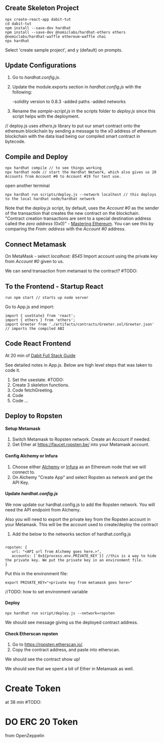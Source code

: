 ## Create Skeleton Project

             
    npx create-react-app dabit-tut
    cd dabit-tut
    npm install --save-dev hardhat
    npm install --save-dev @nomiclabs/hardhat-ethers ethers @nomiclabs/hardhat-waffle ethereum-waffle chai
    npx hardhat


Select 'create sample project', and y (default) on prompts.

## Update Configurations

1. Go to *hardhat.config.js*.

2. Update the module.exports section in *hardhat.config.js* with the following:

    -solidity version to 0.8.3
    -added paths
    -added networks

3. Rename the *sample-script.js* in the scripts folder to *deploy.js* since this script helps with the deployment.

// deploy.js uses *ethers.js* library to put our smart contract onto the ethereum blockchain by sending a message to the x0 address of ethereum blockchain with the data load being our compiled smart contract in bytecode.

## Compile and Deploy

    npx hardhat compile // to see things working
    npx hardhat node // start the Hardhat Network, which also gives us 20 Accounts from Account #0 to Account #19 for test use.

open another terminal

    npx hardhat run scripts/deploy.js --network localhost // this deploys to the local hardhat node/hardhat network


Note that the *deploy.js* script, by default, uses the *Account #0* as the sender of the transaction that creates the new contract on the blockchain. "Contract creation transactions are sent to a special destination address called the *zero address* (0x0)" - [Mastering Ethereum](https://github.com/ethereumbook/ethereumbook/blob/develop/06transactions.asciidoc#special-transaction-contract-creation). You can see this by comparing the *From: address* with the *Account #0* address.

## Connect Metamask

On MetaMask - select *localhost: 8545*
Import account using the private key from *Account #0* given to us.

We can send transaction from metamast to the contract? #TODO:

## To the Frontend - Startup React

    run npm start // starts up node server

Go to App.js and import:

    import { useState} from 'react';
    import { ethers } from 'ethers';
    import Greeter from './artifacts/contracts/Greeter.sol/Greeter.json' // imports the compiled ABI

## Code React Frontend
At 20 min of [Dabit Full Stack Guide](https://youtu.be/a0osIaAOFSE?t=1863)

See detailed notes in App.js. Below are high level steps that was taken to code it.

1. Set the usestate. #TODO:
2. Create 3 skeleton functions.
3. Code fetchGreeting.
4. Code 
5. Code 
...

## Deploy to Ropsten

#### Setup Metamask

1. Switch Metamask to Ropsten network. Create an Account if needed.
2. Get Ether at https://faucet.ropsten.be/ into your Metamask account.

#### Config Alchemy or Infura

1. Choose either [Alchemy](https://dashboard.alchemyapi.io/) or [Infura](https://infura.io/) as an Ethereum node that we will connect to.
2. On Alchemy "Create App" and select Ropsten as network and get the API Key.

#### Update *hardhat.config.js*

We now update our hardhat.config.js to add the Ropsten network. You will need the API endpoint from Alchemy. 

Also you will need to export the private key from the Ropsten account in your Metamask. This will be the account used to create/deploy the contract

1. Add the below to the networks section of hardhat.config.js

````

ropsten: {
   url: "<API url from Alchemy goes here.>",
   accounts: [`0x${process.env.PRIVATE_KEY`}] //this is a way to hide the private key. We put the private key in an environment file.
}
````

Put this in the environment file:

`export PRIVATE_KEY="<private key from metamask goes here>"`

//TODO: how to set environment variable

#### Deploy

`npx hardhat run script/deploy.js --network=ropsten`

We should see message giving us the deployed contract address.

#### Check Etherscan ropsten

1. Go to https://ropsten.etherscan.io/.
2. Copy the contract address, and paste into etherscan.

We should see the contract show up!

We should see that we spent a bit of Ether in Metamask as well.

# Create Token
at 38 min #TODO:


# DO ERC 20 Token

from OpenZeppelin